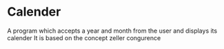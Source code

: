 # Calender
A program which accepts a year and month from the user and displays its calender 
It is based on the concept zeller congurence 
